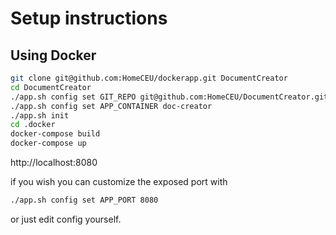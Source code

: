 # Setup instructions
## Using Docker
```bash
git clone git@github.com:HomeCEU/dockerapp.git DocumentCreator
cd DocumentCreator
./app.sh config set GIT_REPO git@github.com:HomeCEU/DocumentCreator.git
./app.sh config set APP_CONTAINER doc-creator
./app.sh init
cd .docker
docker-compose build
docker-compose up
```
http://localhost:8080

if you wish you can customize the exposed port with

```bash
./app.sh config set APP_PORT 8080
```

or just edit config yourself.